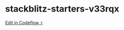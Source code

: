 # stackblitz-starters-v33rqx

[Edit in Codeflow ⚡️](https://stackblitz.com/~/github.com/jifi-george/stackblitz-starters-v33rqx)
